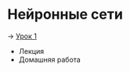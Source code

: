 # Нейронные сети

&rarr; [Урок 1](https://github.com/Progul/neural_networks/tree/master/Урок%201.%20Основы%20обучения%20нейронных%20сетей)
- Лекция
- Домашняя работа